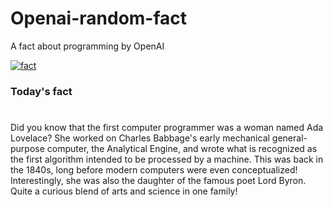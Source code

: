 
# Openai-random-fact
 A fact about programming by OpenAI

[![fact](https://github.com/MarioVidoni/openai-daily-fact/actions/workflows/main.yml/badge.svg)](https://github.com/MarioVidoni/openai-daily-fact/actions/workflows/main.yml)

### Today's fact
# 
Did you know that the first computer programmer was a woman named Ada Lovelace? She worked on Charles Babbage's early mechanical general-purpose computer, the Analytical Engine, and wrote what is recognized as the first algorithm intended to be processed by a machine. This was back in the 1840s, long before modern computers were even conceptualized! Interestingly, she was also the daughter of the famous poet Lord Byron. Quite a curious blend of arts and science in one family!